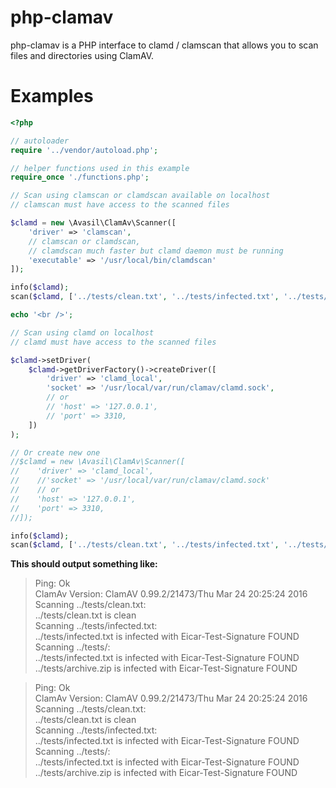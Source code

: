 # php-clamav
php-clamav is a PHP interface to clamd / clamscan that allows you to scan files and directories using ClamAV.

Examples
========

```PHP
<?php

// autoloader
require '../vendor/autoload.php';

// helper functions used in this example
require_once './functions.php';

// Scan using clamscan or clamdscan available on localhost
// clamscan must have access to the scanned files

$clamd = new \Avasil\ClamAv\Scanner([
    'driver' => 'clamscan',
    // clamscan or clamdscan,
    // clamdscan much faster but clamd daemon must be running
    'executable' => '/usr/local/bin/clamdscan'
]);

info($clamd);
scan($clamd, ['../tests/clean.txt', '../tests/infected.txt', '../tests/']);

echo '<br />';

// Scan using clamd on localhost
// clamd must have access to the scanned files

$clamd->setDriver(
    $clamd->getDriverFactory()->createDriver([
        'driver' => 'clamd_local',
        'socket' => '/usr/local/var/run/clamav/clamd.sock',
        // or
        // 'host' => '127.0.0.1',
        // 'port' => 3310,
    ])
);

// Or create new one
//$clamd = new \Avasil\ClamAv\Scanner([
//    'driver' => 'clamd_local',
//    //'socket' => '/usr/local/var/run/clamav/clamd.sock'
//    // or
//    'host' => '127.0.0.1',
//    'port' => 3310,
//]);

info($clamd);
scan($clamd, ['../tests/clean.txt', '../tests/infected.txt', '../tests/']);
```

**This should output something like:**

> Ping: Ok  
> ClamAv Version: ClamAV 0.99.2/21473/Thu Mar 24 20:25:24 2016  
> Scanning ../tests/clean.txt:  
> ../tests/clean.txt is clean  
> Scanning ../tests/infected.txt:  
> ../tests/infected.txt is infected with Eicar-Test-Signature FOUND  
> Scanning ../tests/:  
> ../tests/infected.txt is infected with Eicar-Test-Signature FOUND  
> ../tests/archive.zip is infected with Eicar-Test-Signature FOUND  
  
> Ping: Ok  
> ClamAv Version: ClamAV 0.99.2/21473/Thu Mar 24 20:25:24 2016  
> Scanning ../tests/clean.txt:  
> ../tests/clean.txt is clean  
> Scanning ../tests/infected.txt:  
> ../tests/infected.txt is infected with Eicar-Test-Signature FOUND  
> Scanning ../tests/:  
> ../tests/infected.txt is infected with Eicar-Test-Signature FOUND  
> ../tests/archive.zip is infected with Eicar-Test-Signature FOUND  

